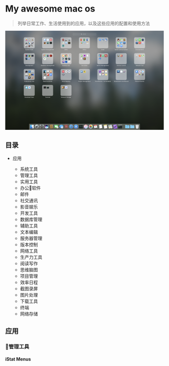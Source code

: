 # My awesome mac os

> 列举日常工作、生活使用到的应用，以及这些应用的配置和使用方法

![my-awesome-mac-os](./imgs/launchpad.png)


## 目录

* 应用

    * 系统工具
    * 管理工具
    * 实用工具
    * 办公软件
    * 邮件
    * 社交通讯
    * 影音娱乐
    * 开发工具
    * 数据库管理
    * 辅助工具
    * 文本编辑
    * 服务器管理
    * 版本控制
    * 网络工具
    * 生产力工具
    * 阅读写作
    * 思维脑图
    * 项目管理
    * 效率日程
    * 截图录屏
    * 图片处理
    * 下载工具
    * 终端
    * 网络存储

## 应用

### 管理工具

#### iStat Menus




